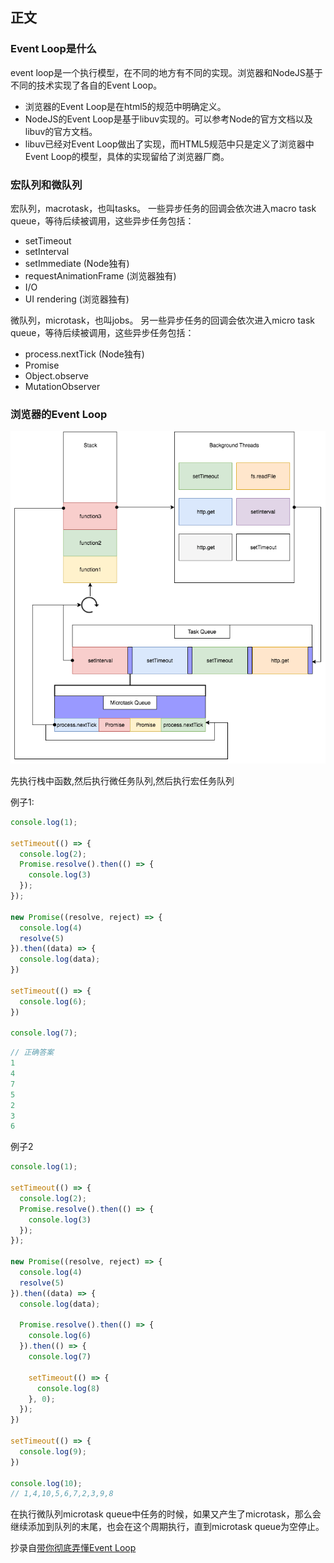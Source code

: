 ## 正文
### Event Loop是什么
event loop是一个执行模型，在不同的地方有不同的实现。浏览器和NodeJS基于不同的技术实现了各自的Event Loop。

* 浏览器的Event Loop是在html5的规范中明确定义。
* NodeJS的Event Loop是基于libuv实现的。可以参考Node的官方文档以及libuv的官方文档。
* libuv已经对Event Loop做出了实现，而HTML5规范中只是定义了浏览器中Event Loop的模型，具体的实现留给了浏览器厂商。

### 宏队列和微队列
宏队列，macrotask，也叫tasks。 一些异步任务的回调会依次进入macro task queue，等待后续被调用，这些异步任务包括：

* setTimeout
* setInterval
* setImmediate (Node独有)
* requestAnimationFrame (浏览器独有)
* I/O
* UI rendering (浏览器独有)

微队列，microtask，也叫jobs。 另一些异步任务的回调会依次进入micro task queue，等待后续被调用，这些异步任务包括：

* process.nextTick (Node独有)
* Promise
* Object.observe
* MutationObserver

### 浏览器的Event Loop
![eventloop](/img/js/EventLoop.png)

先执行栈中函数,然后执行微任务队列,然后执行宏任务队列

例子1: 

```js
console.log(1);

setTimeout(() => {
  console.log(2);
  Promise.resolve().then(() => {
    console.log(3)
  });
});

new Promise((resolve, reject) => {
  console.log(4)
  resolve(5)
}).then((data) => {
  console.log(data);
})

setTimeout(() => {
  console.log(6);
})

console.log(7);
```

```js
// 正确答案
1
4
7
5
2
3
6
```
例子2
```js
console.log(1); 

setTimeout(() => {
  console.log(2);
  Promise.resolve().then(() => {
    console.log(3)
  });
});

new Promise((resolve, reject) => {
  console.log(4)
  resolve(5)
}).then((data) => {
  console.log(data);
  
  Promise.resolve().then(() => {
    console.log(6)
  }).then(() => {
    console.log(7)
    
    setTimeout(() => {
      console.log(8)
    }, 0);
  });
})

setTimeout(() => {
  console.log(9);
})

console.log(10);
// 1,4,10,5,6,7,2,3,9,8
```
在执行微队列microtask queue中任务的时候，如果又产生了microtask，那么会继续添加到队列的末尾，也会在这个周期执行，直到microtask queue为空停止。


抄录自[带你彻底弄懂Event Loop](https://segmentfault.com/a/1190000016278115)